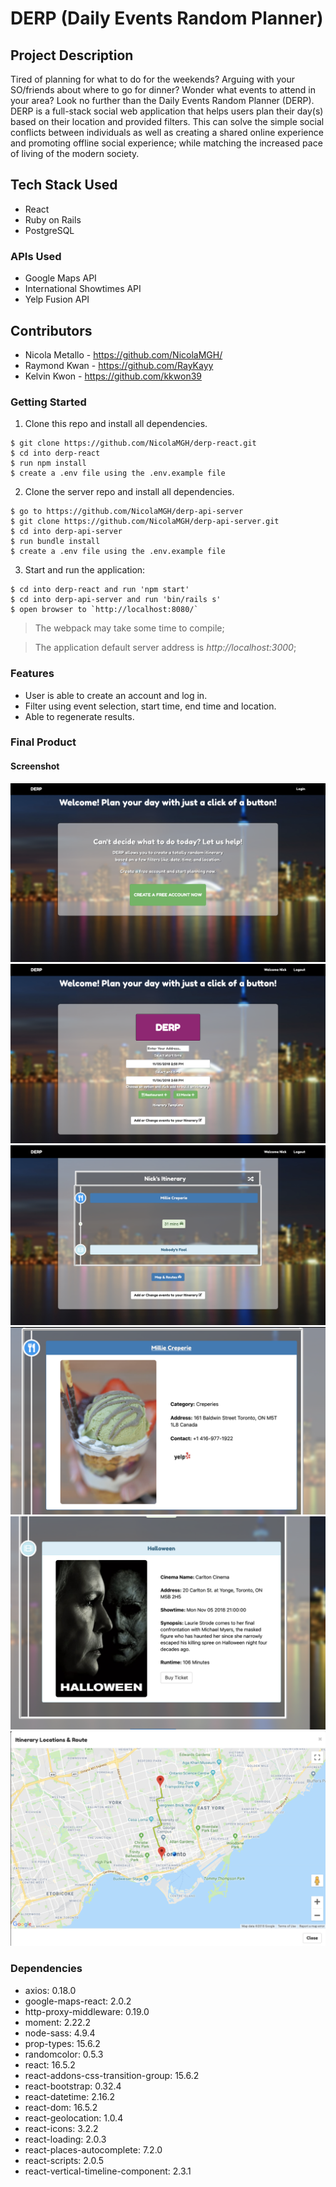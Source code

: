 DERP (Daily Events Random Planner)
=====================

## Project Description

Tired of planning for what to do for the weekends? Arguing with your SO/friends about where to go for dinner? Wonder what events to attend in your area? Look no further than the Daily Events Random Planner (DERP). DERP is a full-stack social web application that helps users plan their day(s) based on their location and provided filters. This can solve the simple social conflicts between individuals as well as creating a shared online experience and promoting offline social experience; while matching the increased pace of living of the modern society.

## Tech Stack Used

- React
- Ruby on Rails
- PostgreSQL

### APIs Used

- Google Maps API
- International Showtimes API
- Yelp Fusion API

## Contributors
- Nicola Metallo - https://github.com/NicolaMGH/
- Raymond Kwan - https://github.com/RayKayy
- Kelvin Kwon - https://github.com/kkwon39

### Getting Started

1. Clone this repo and install all dependencies.

```
$ git clone https://github.com/NicolaMGH/derp-react.git
$ cd into derp-react
$ run npm install
$ create a .env file using the .env.example file
```

2. Clone the server repo and install all dependencies.

```
$ go to https://github.com/NicolaMGH/derp-api-server
$ git clone https://github.com/NicolaMGH/derp-api-server.git
$ cd into derp-api-server
$ run bundle install
$ create a .env file using the .env.example file
```

3. Start and run the application:

```
$ cd into derp-react and run 'npm start'
$ cd into derp-api-server and run 'bin/rails s'
$ open browser to `http://localhost:8080/`
```
> The webpack may take some time to compile;

> The application default server address is *http://localhost:3000*;

### Features

- User is able to create an account and log in.
- Filter using event selection, start time, end time and location.
- Able to regenerate results.

### Final Product

#### Screenshot

!["landing-page"](https://github.com/RayKayy/derp-react/blob/master/docs/landing-page.png?raw=true)
!["main"](https://github.com/RayKayy/derp-react/blob/master/docs/main.png?raw=true)
!["itinerary"](https://github.com/RayKayy/derp-react/blob/master/docs/itinerary.png?raw=true)
!["resaurant"](https://github.com/RayKayy/derp-react/blob/master/docs/restaurant.png?raw=true)
!["movie"](https://github.com/RayKayy/derp-react/blob/master/docs/movie.png?raw=true)
!["map"](https://github.com/RayKayy/derp-react/blob/master/docs/map.png?raw=true)

### Dependencies

- axios: 0.18.0
- google-maps-react: 2.0.2
- http-proxy-middleware: 0.19.0
- moment: 2.22.2
- node-sass: 4.9.4
- prop-types: 15.6.2
- randomcolor: 0.5.3
- react: 16.5.2
- react-addons-css-transition-group: 15.6.2
- react-bootstrap: 0.32.4
- react-datetime: 2.16.2
- react-dom: 16.5.2
- react-geolocation: 1.0.4
- react-icons: 3.2.2
- react-loading: 2.0.3
- react-places-autocomplete: 7.2.0
- react-scripts: 2.0.5
- react-vertical-timeline-component: 2.3.1
